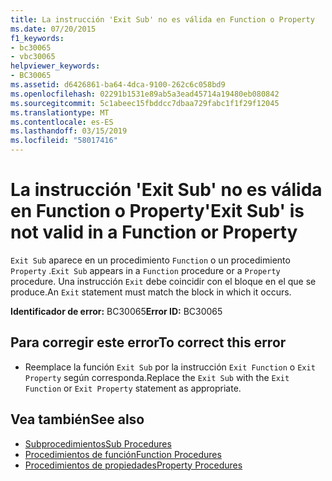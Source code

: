 ```yaml
---
title: La instrucción 'Exit Sub' no es válida en Function o Property
ms.date: 07/20/2015
f1_keywords:
- bc30065
- vbc30065
helpviewer_keywords:
- BC30065
ms.assetid: d6426861-ba64-4dca-9100-262c6c058bd9
ms.openlocfilehash: 02291b1531e89ab5a3ead45714a19480eb080842
ms.sourcegitcommit: 5c1abeec15fbddcc7dbaa729fabc1f1f29f12045
ms.translationtype: MT
ms.contentlocale: es-ES
ms.lasthandoff: 03/15/2019
ms.locfileid: "58017416"
---
```

# <a name="exit-sub-is-not-valid-in-a-function-or-property"></a><span data-ttu-id="6cc76-102">La instrucción 'Exit Sub' no es válida en Function o Property</span><span class="sxs-lookup"><span data-stu-id="6cc76-102">'Exit Sub' is not valid in a Function or Property</span></span>
<span data-ttu-id="6cc76-103">`Exit Sub` aparece en un procedimiento `Function` o un procedimiento `Property` .</span><span class="sxs-lookup"><span data-stu-id="6cc76-103">`Exit Sub` appears in a `Function` procedure or a `Property` procedure.</span></span> <span data-ttu-id="6cc76-104">Una instrucción `Exit` debe coincidir con el bloque en el que se produce.</span><span class="sxs-lookup"><span data-stu-id="6cc76-104">An `Exit` statement must match the block in which it occurs.</span></span>  
  
 <span data-ttu-id="6cc76-105">**Identificador de error:** BC30065</span><span class="sxs-lookup"><span data-stu-id="6cc76-105">**Error ID:** BC30065</span></span>  
  
## <a name="to-correct-this-error"></a><span data-ttu-id="6cc76-106">Para corregir este error</span><span class="sxs-lookup"><span data-stu-id="6cc76-106">To correct this error</span></span>  
  
-   <span data-ttu-id="6cc76-107">Reemplace la función `Exit Sub` por la instrucción `Exit Function` o `Exit Property` según corresponda.</span><span class="sxs-lookup"><span data-stu-id="6cc76-107">Replace the `Exit Sub` with the `Exit Function` or `Exit Property` statement as appropriate.</span></span>  
  
## <a name="see-also"></a><span data-ttu-id="6cc76-108">Vea también</span><span class="sxs-lookup"><span data-stu-id="6cc76-108">See also</span></span>

- [<span data-ttu-id="6cc76-109">Subprocedimientos</span><span class="sxs-lookup"><span data-stu-id="6cc76-109">Sub Procedures</span></span>](../../visual-basic/programming-guide/language-features/procedures/sub-procedures.md)
- [<span data-ttu-id="6cc76-110">Procedimientos de función</span><span class="sxs-lookup"><span data-stu-id="6cc76-110">Function Procedures</span></span>](../../visual-basic/programming-guide/language-features/procedures/function-procedures.md)
- [<span data-ttu-id="6cc76-111">Procedimientos de propiedades</span><span class="sxs-lookup"><span data-stu-id="6cc76-111">Property Procedures</span></span>](../../visual-basic/programming-guide/language-features/procedures/property-procedures.md)
